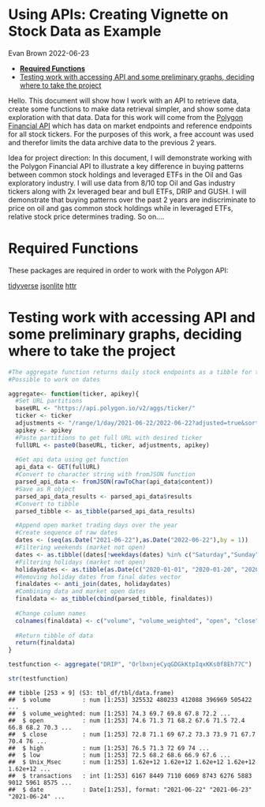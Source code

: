 Using APIs: Creating Vignette on Stock Data as Example
================
Evan Brown
2022-06-23

-   [**Required Functions**](#required-functions)
-   [Testing work with accessing API and some preliminary graphs,
    deciding where to take the
    project](#testing-work-with-accessing-api-and-some-preliminary-graphs-deciding-where-to-take-the-project)

Hello. This document will show how I work with an API to retrieve data,
create some functions to make data retrieval simpler, and show some data
exploration with that data. Data for this work will come from the
[Polygon Financial API](https://polygon.io/docs/stocks/getting-started)
which has data on market endpoints and reference endpoints for all stock
tickers. For the purposes of this work, a free account was used and
therefor limits the data archive data to the previous 2 years.

Idea for project direction: In this document, I will demonstrate working
with the Polygon Financial API to illustrate a key difference in buying
patterns between common stock holdings and leveraged ETFs in the Oil and
Gas exploratory industry. I will use data from 8/10 top Oil and Gas
industry tickers along with 2x leveraged bear and bull ETFs, DRIP and
GUSH. I will demonstrate that buying patterns over the past 2 years are
indiscriminate to price on oil and gas common stock holdings while in
leveraged ETFs, relative stock price determines trading. So on….

# **Required Functions**

These packages are required in order to work with the Polygon API:

[tidyverse](https://www.tidyverse.org/packages/)
[jsonlite](https://cran.r-project.org/web/packages/jsonlite/index.html)
[httr](https://cran.r-project.org/web/packages/httr/vignettes/quickstart.html)

# Testing work with accessing API and some preliminary graphs, deciding where to take the project

``` r
#The aggregate function returns daily stock endpoints as a tibble for the provided ticker over the past ONE YEAR (june 22, 21 - june 22, 22)
#Possible to work on dates 

aggregate<- function(ticker, apikey){
  #Set URL partitions
  baseURL <- "https://api.polygon.io/v2/aggs/ticker/"
  ticker <- ticker
  adjustments <- "/range/1/day/2021-06-22/2022-06-22?adjusted=true&sort=asc&limit=5000&apiKey="
  apikey <- apikey
  #Paste partitions to get full URL with desired ticker
  fullURL <- paste0(baseURL, ticker, adjustments, apikey)
  
  #Get api data using get function
  api_data <- GET(fullURL)
  #Convert to character string with fromJSON function
  parsed_api_data <- fromJSON(rawToChar(api_data$content))
  #Save as R object
  parsed_api_data_results <- parsed_api_data$results
  #Convert to tibble
  parsed_tibble <- as_tibble(parsed_api_data_results)

  #Append open market trading days over the year
  #Create sequence of raw dates
  dates <- (seq(as.Date("2021-06-22"),as.Date("2022-06-22"),by = 1))
  #Filtering weekends (market not open)
  dates <- as.tibble((dates[!weekdays(dates) %in% c("Saturday","Sunday")]))
  #Filtering holidays (market not open)
  holidaydates <- as.tibble(as.Date(c("2020-01-01", "2020-01-20", "2020-02-17", "2020-04-10", "2020-05-25", "2020-07-03", "2020-09-07", "2020-11-26",    "2020-12-25", "2021-01-01", "2021-01-18", "2021-02-15", "2021-04-02", "2021-05-31", "2021-06-18", "2021-07-05", "2021-09-06", "2021-11-25",          "2021-12-24", "2022-01-17", "2022-02-21", "2022-04-15", "2022-05-30", "2022-06-20", "2022-07-04"))) 
  #Removing holiday dates from final dates vector
  finaldates <- anti_join(dates, holidaydates)
  #Combining data and market open dates
  finaldata <- as_tibble(cbind(parsed_tibble, finaldates))
  
  #Change column names
  colnames(finaldata) <- c("volume", "volume_weighted", "open", "close", "high", "low", "Unix_Msec", "transactions", "date")
  
  #Return tibble of data
  return(finaldata)
}

testfunction <- aggregate("DRIP", "OrlbxnjeCyqGDGkKtpIqxKKs0f8Eh77C")

str(testfunction)
```

    ## tibble [253 × 9] (S3: tbl_df/tbl/data.frame)
    ##  $ volume         : num [1:253] 325532 480233 412088 396969 505422 ...
    ##  $ volume_weighted: num [1:253] 74.3 69.7 69.8 67.8 72.2 ...
    ##  $ open           : num [1:253] 74.6 71.3 71 68.2 67.6 71.5 72.4 66.8 68.2 70.3 ...
    ##  $ close          : num [1:253] 72.8 71.1 69 67.2 73.3 73.9 71 67.7 70.4 76 ...
    ##  $ high           : num [1:253] 76.5 71.3 72 69 74 ...
    ##  $ low            : num [1:253] 72.5 68.2 68.6 66.9 67.6 ...
    ##  $ Unix_Msec      : num [1:253] 1.62e+12 1.62e+12 1.62e+12 1.62e+12 1.62e+12 ...
    ##  $ transactions   : int [1:253] 6167 8449 7110 6069 8743 6276 5883 9012 5961 8575 ...
    ##  $ date           : Date[1:253], format: "2021-06-22" "2021-06-23" "2021-06-24" ...
